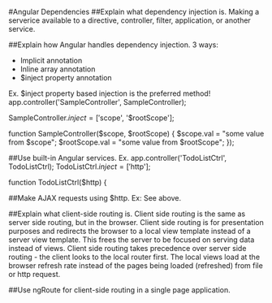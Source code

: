 #Angular Dependencies
##Explain what dependency injection is.
Making a serverice available to a directive, controller, filter, application, or another service.

##Explain how Angular handles dependency injection.
3 ways:
  - Implicit annotation
  - Inline array annotation
  - $inject property annotation

Ex. $inject property based injection is the preferred method!
app.controller('SampleController', SampleController);

SampleController.$inject = ['$scope', '$rootScope'];

function SampleController($scope, $rootScope) {
  $scope.val = "some value from $scope";
  $rootScope.val = "some value from $rootScope";
});


##Use built-in Angular services.
Ex.
app.controller('TodoListCtrl', TodoListCtrl);
TodoListCtrl.$inject = ['$http'];

function TodoListCtrl($http) {


##Make AJAX requests using $http.
Ex: See above.


##Explain what client-side routing is.
Client side routing is the same as server side routing, but in the browser.
Client side routing is for presentation purposes and redirects the browser to a local view template instead of a server view template. This frees the server to be focused on serving data instead of views. Client side routing takes precedence over server side routing - the client looks to the local router first. The local views load at the browser refresh rate instead of the pages being loaded (refreshed) from file or http request.

##Use ngRoute for client-side routing in a single page application.
